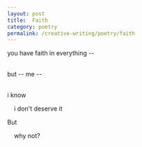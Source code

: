 ```yaml
---
layout: post
title:  Faith
category: poetry
permalink: /creative-writing/poetry/faith
---
```


you have faith in everything --

<br />
but -- me --
<br /><br />

i know

&nbsp;&nbsp;&nbsp;&nbsp;i don't deserve it

But

&nbsp;&nbsp;&nbsp;&nbsp;why not?
<br /><br />